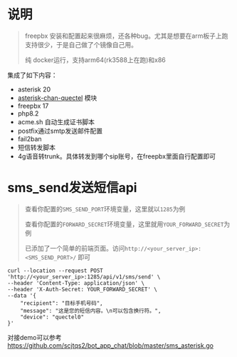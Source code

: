 # 说明
> freepbx 安装和配置起来很麻烦，还各种bug。尤其是想要在arm板子上跑支持很少，于是自己做了个镜像自己用。
> 
> 纯 docker运行，支持arm64(rk3588上在跑)和x86

集成了如下内容：

+ asterisk 20
+ [asterisk-chan-quectel](https://github.com/IchthysMaranatha/asterisk-chan-quectel) 模块
+ freepbx 17
+ php8.2
+ acme.sh 自动生成证书脚本
+ postfix通过smtp发送邮件配置
+ fail2ban
+ 短信转发脚本
+ 4g语音转trunk。具体转发到哪个sip账号，在freepbx里面自行配置即可

# sms_send发送短信api
> 查看你配置的`SMS_SEND_PORT`环境变量，这里就以`1285`为例
> 
> 查看你配置的`FORWARD_SECRET`环境变量，这里就用`YOUR_FORWARD_SECRET`为例
> 
> 已添加了一个简单的前端页面。访问`http://<your_server_ip>:<SMS_SEND_PORT>/` 即可
```shell
curl --location --request POST 'http://<your_server_ip>:1285/api/v1/sms/send' \
--header 'Content-Type: application/json' \
--header 'X-Auth-Secret: YOUR_FORWARD_SECRET' \
--data '{
    "recipient": "目标手机号码",
    "message": "这是您的短信内容。\n可以包含换行符。",
    "device": "quectel0"
}'
```

对接demo可以参考 https://github.com/scjtqs2/bot_app_chat/blob/master/sms_asterisk.go

